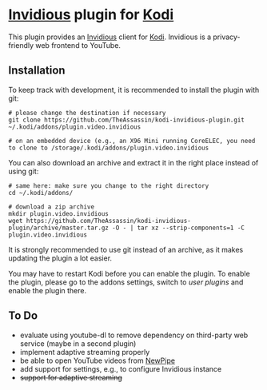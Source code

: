 # [Invidious](https://invidio.us) plugin for [Kodi](https://kodi.tv)

This plugin provides an [Invidious](https://invidio.us) client for [Kodi](https://kodi.tv). Invidious is a privacy-friendly web frontend to YouTube.


## Installation

To keep track with development, it is recommended to install the plugin with git:

```shell script
# please change the destination if necessary
git clone https://github.com/TheAssassin/kodi-invidious-plugin.git ~/.kodi/addons/plugin.video.invidious

# on an embedded device (e.g., an X96 Mini running CoreELEC, you need to clone to /storage/.kodi/addons/plugin.video.invidious
```

You can also download an archive and extract it in the right place instead of using git:

```shell script
# same here: make sure you change to the right directory
cd ~/.kodi/addons/

# download a zip archive
mkdir plugin.video.invidious
wget https://github.com/TheAssassin/kodi-invidious-plugin/archive/master.tar.gz -O - | tar xz --strip-components=1 -C plugin.video.invidious
```

It is strongly recommended to use git instead of an archive, as it makes updating the plugin a lot easier.

You may have to restart Kodi before you can enable the plugin. To enable the plugin, please go to the addons settings, switch to *user plugins* and enable the plugin there.


## To Do

- evaluate using youtube-dl to remove dependency on third-party web service (maybe in a second plugin)
- implement adaptive streaming properly
- be able to open YouTube videos from [NewPipe](https://newpipe.net)
- add support for settings, e.g., to configure Invidious instance
- ~~support for adaptive streaming~~
